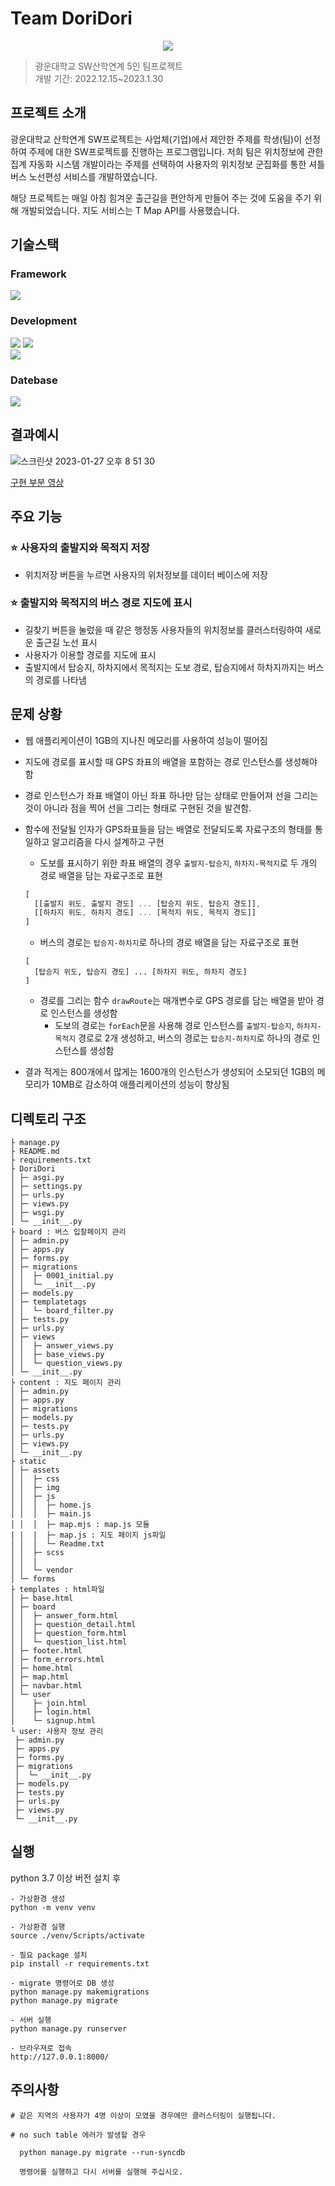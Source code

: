 # Team DoriDori


<p align="center"><img src="./static/assets/img/favicon.png"></p>

> 광운대학교 SW산학연계 5인 팀프로젝트<br>
> 개발 기간: 2022.12.15~2023.1.30

## 프로젝트 소개
광운대학교 산학연계 SW프로젝트는 사업체(기업)에서 제안한 주제를 학생(팀)이 선정하여 주제에 대한 SW프로젝트를 진행하는 프로그램입니다. 저희 팀은 위치정보에 관한 집계 자동화 시스템 개발이라는 주제를 선택하여 사용자의 위치정보 군집화를 통한 셔틀버스 노선편성 서비스를 개발하였습니다.<br>

해당 프로젝트는 매일 아침 힘겨운 출근길을 편안하게 만들어 주는 것에 도움을 주기 위해 개발되었습니다. 지도 서비스는 T Map API를 사용했습니다.

## 기술스택
### Framework
<img src="https://img.shields.io/badge/django-092E20?style=for-the-badge&logo=django&logoColor=white"><br>

### Development
<img src="https://img.shields.io/badge/javascript-F7DF1E?style=for-the-badge&logo=javascript&logoColor=white">  <img src="https://img.shields.io/badge/bootstrap-7952B3?style=for-the-badge&logo=bootstrap&logoColor=white"><br>
<img src="https://img.shields.io/badge/python-v3.7-blue"><br>

### Datebase

 <img src="https://img.shields.io/badge/sqlite-6DB33F?style=for-the-badge&logo=sqlite&logoColor=white">

## 결과예시
![스크린샷 2023-01-27 오후 8 51 30](https://user-images.githubusercontent.com/81648520/215080342-fc085832-66c0-4893-94ee-2962f66e0f67.png)

[구현 부분 영상](https://youtu.be/2uMvvIf_i0A)

## 주요 기능
### :star: 사용자의 출발지와 목적지 저장
- 위치저장 버튼을 누르면 사용자의 위처정보를 데이터 베이스에 저장
### :star: 출발지와 목적지의 버스 경로 지도에 표시
- 길찾기 버튼을 눌렀을 때 같은 행정동 사용자들의 위치정보를 클러스터링하여 새로운 출근길 노선 표시
- 사용자가 이용할 경로를 지도에 표시
- 출발지에서 탑승지, 하차지에서 목적지는 도보 경로, 탑승지에서 하차지까지는 버스의 경로를 나타냄

## 문제 상황
- 웹 애플리케이션이 1GB의 지나친 메모리를 사용하여 성능이 떨어짐

- 지도에 경로를 표시할 때 GPS 좌표의 배열을 포함하는 경로 인스턴스를 생성해야 함

- 경로 인스턴스가 좌표 배열이 아닌 좌표 하나만 담는 상태로 만들어져 선을 그리는 것이 아니라 점을 찍어 선을 그리는 형태로 구현된 것을 발견함.

- 함수에 전달될 인자가 GPS좌표들을 담는 배열로 전달되도록 자료구조의 형태를 통일하고 알고리즘을 다시 설계하고 구현
  - 도보를 표시하기 위한 좌표 배열의 경우 `출발지-탑승지`, `하차지-목적지`로 두 개의 경로 배열을 담는 자료구조로 표현<br>
  ```js
  [
    [[출발지 위도, 출발지 경도] ... [탑승지 위도, 탑승지 경도]],
    [[하차지 위도, 하차지 경도] ... [목적지 위도, 목적지 경도]]
  ]
  ```
  - 버스의 경로는 `탑승지-하차지`로 하나의 경로 배열을 담는 자료구조로 표현<br>
  ```
  [
    [탑승지 위도, 탑승지 경도] ... [하차지 위도, 하차지 경도]
  ]
  ```
  - 경로를 그리는 함수 `drawRoute`는 매개변수로 GPS 경로를 담는 배열을 받아 경로 인스턴스를 생성함
    - 도보의 경로는 `forEach`문을 사용해 경로 인스턴스를 `출발지-탑승지`, `하차지-목적지` 경로로 2개 생성하고, 버스의 경로는 `탑승지-하차지`로 하나의 경로 인스턴스를 생성함
- 결과 적게는 800개에서 많게는 1600개의 인스턴스가 생성되어 소모되던 1GB의 메모리가 10MB로 감소하여 애플리케이션의 성능이 향상됨

## 디렉토리 구조

```
├ manage.py
├ README.md
├ requirements.txt
├ DoriDori
│ ├─ asgi.py
│ ├─ settings.py
│ ├─ urls.py
│ ├─ views.py
│ ├─ wsgi.py
│ └─ __init__.py
├ board : 버스 입찰페이지 관리
│ ├─ admin.py
│ ├─ apps.py
│ ├─ forms.py
│ ├─ migrations
│ │  ├─ 0001_initial.py
│ │  └─ __init__.py
│ ├─ models.py
│ ├─ templatetags
│ │  └─ board_filter.py
│ ├─ tests.py
│ ├─ urls.py
│ ├─ views
│ │  ├─ answer_views.py
│ │  ├─ base_views.py
│ │  └─ question_views.py
│ └─ __init__.py
├ content : 지도 페이지 관리
│ ├─ admin.py
│ ├─ apps.py
│ ├─ migrations
│ ├─ models.py
│ ├─ tests.py
│ ├─ urls.py
│ ├─ views.py
│ └─ __init__.py
├ static
│ ├─ assets
│ │  ├─ css
│ │  ├─ img
│ │  ├─ js
│ │  │  ├─ home.js
│ │  │  ├─ main.js
│ │  │  ├─ map.mjs : map.js 모듈
| |  |  ├─ map.js : 지도 페이지 js파일
│ │  │  └─ Readme.txt
│ │  ├─ scss
│ │  |
│ │  └─ vendor
│ └─ forms
├ templates : html파일
│ ├─ base.html
│ ├─ board
│ │  ├─ answer_form.html
│ │  ├─ question_detail.html
│ │  ├─ question_form.html
│ │  └─ question_list.html
│ ├─ footer.html
│ ├─ form_errors.html
│ ├─ home.html
│ ├─ map.html
│ ├─ navbar.html
│ └─ user
│    ├─ join.html
│    ├─ login.html
│    └─ signup.html
└ user: 사용자 정보 관리
 ├─ admin.py
 ├─ apps.py
 ├─ forms.py
 ├─ migrations
 │  └─ __init__.py
 ├─ models.py
 ├─ tests.py
 ├─ urls.py
 ├─ views.py
 └─ __init__.py
```
## 실행

python 3.7 이상 버전 설치 후

```
- 가상환경 생성 
python -m venv venv

- 가상환경 실행
source ./venv/Scripts/activate

- 필요 package 설치
pip install -r requirements.txt

- migrate 명령어로 DB 생성
python manage.py makemigrations
python manage.py migrate

- 서버 실행
python manage.py runserver

- 브라우져로 접속
http://127.0.0.1:8000/
```
## 주의사항
```
# 같은 지역의 사용자가 4명 이상이 모였을 경우에만 클러스터링이 실행됩니다.

# no such table 에러가 발생할 경우 
  
  python manage.py migrate --run-syncdb 
  
  명령어를 실행하고 다시 서버를 실행해 주십시오.

```
